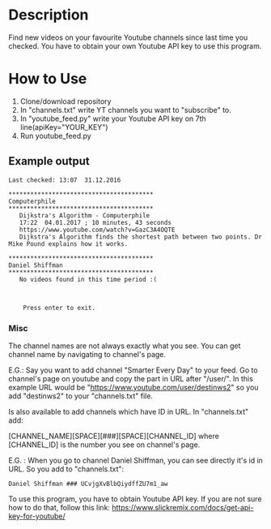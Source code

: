 # Description
Find new videos on your favourite Youtube channels since last time you checked.
You have to obtain your own Youtube API key to use this program.

# How to Use
1. Clone/download repository
2. In "channels.txt" write YT channels you want to "subscribe" to.
3. In "youtube_feed.py" write your Youtube API key on 7th line(apiKey="YOUR_KEY")
3. Run youtube_feed.py

## Example output
    Last checked: 13:07  31.12.2016
    
    **************************************** 
    Computerphile
    ****************************************
       Dijkstra's Algorithm - Computerphile
       17:22  04.01.2017 ; 10 minutes, 43 seconds
       https://www.youtube.com/watch?v=GazC3A4OQTE
       Dijkstra's Algorithm finds the shortest path between two points. Dr Mike Pound explains how it works.
   
    ****************************************   
    Daniel Shiffman
    ****************************************
       No videos found in this time period :(

        
        
        Press enter to exit. 

### Misc


The channel names are not always exactly what you see. You can get channel name by navigating to channel's page.

E.G.: Say you want to add channel "Smarter Every Day" to your feed. Go to channel's page on youtube and copy the part in URL after "/user/". In this example URL would be "https://www.youtube.com/user/destinws2" so you add "destinws2" to your "channels.txt" file.


Is also available to add channels which have ID in URL. In "channels.txt" add:

[CHANNEL_NAME][SPACE][###][SPACE][CHANNEL_ID] where [CHANNEL_ID] is the number you see on channel's page.

E.G. : When you go to channel Daniel Shiffman, you can see directly it's id in URL. So you add to "channels.txt":
    
    Daniel Shiffman ### UCvjgXvBlbQiydffZU7m1_aw
    

To use this program, you have to obtain Youtube API key. If you are not sure how to do that, follow this link: https://www.slickremix.com/docs/get-api-key-for-youtube/
